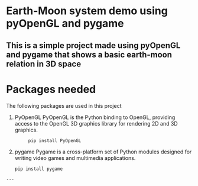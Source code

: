 # Earth-Moon system demo using pyOpenGL and pygame
This is a simple project made using pyOpenGL and pygame that shows a basic earth-moon relation in 3D space
---
# Packages needed
The following packages are used in this project
1. PyOpenGL
     PyOpenGL is the Python binding to OpenGL, providing access to the OpenGL 3D graphics library for rendering 2D and 3D graphics.
     ```
          pip install PyOpenGL
     ```
3. pygame
     Pygame is a cross-platform set of Python modules designed for writing video games and multimedia applications.
   ```
   pip install pygame
  ```
---
